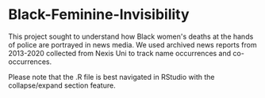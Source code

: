 # Black-Feminine-Invisibility
This project sought to understand how Black women's deaths at the hands of police are portrayed in news media. 
We used archived news reports from 2013-2020 collected from Nexis Uni to track name occurrences and co-occurrences.

Please note that the .R file is best navigated in RStudio with the collapse/expand section feature.
